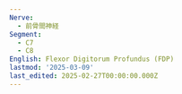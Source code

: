 ```yaml
---
Nerve:
  - 前骨間神経
Segment:
  - C7
  - C8
English: Flexor Digitorum Profundus (FDP)
lastmod: '2025-03-09'
last_edited: 2025-02-27T00:00:00.000Z
---
```




